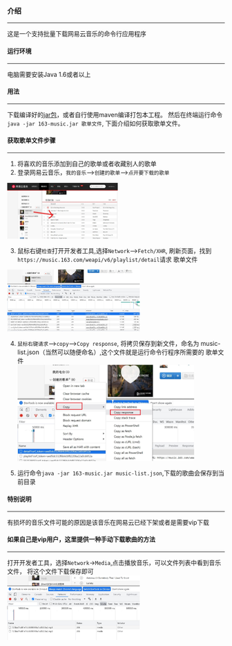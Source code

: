 ### 介绍
------------------
这是一个支持批量下载网易云音乐的命令行应用程序

#### 运行环境
------------------
电脑需要安装Java 1.6或者以上

#### 用法
------------------
下载编译好的[jar包](./163-music.jar)，或者自行使用maven编译打包本工程。
然后在终端运行命令 `java -jar 163-music.jar 歌单文件`,
下面介绍如何获取歌单文件。

#### 获取歌单文件步骤
------------------
1. 将喜欢的音乐添加到自己的歌单或者收藏别人的歌单
2. 登录网易云音乐，`我的音乐`-->`创建的歌单`-->`点开要下载的歌单`
<img src="./imgs/1.jpg" alt="1" style="zoom: 25%;" />

3. 鼠标右键`检查`打开开发者工具,选择`Network`-->`Fetch/XHR`,
刷新页面，找到`https://music.163.com/weapi/v6/playlist/detail`请求
歌单文件
<img src="./imgs/2.jpg" alt="1" style="zoom: 30%;" />

4. `鼠标右键请求`-->`copy`-->`Copy response`, 将拷贝保存到新文件，命名为
music-list.json（当然可以随便命名）,这个文件就是运行命令行程序所需要的
歌单文件</br> <img src="./imgs/3.jpg" alt="1" style="zoom: 40%;" />

5. 运行命令`java -jar 163-music.jar music-list.json`,下载的歌曲会保存到当前目录


#### 特别说明
------------------
有损坏的音乐文件可能的原因是该音乐在网易云已经下架或者是需要vip下载

#### 如果自己是vip用户，这里提供一种手动下载歌曲的方法
-----------------------
打开开发者工具，选择`Network`->`Media`,点击播放音乐，可以文件列表中看到音乐文件，
将这个文件下载保存即可
<img src="./imgs/4.jpg" alt="1" style="zoom: 30%;" />

